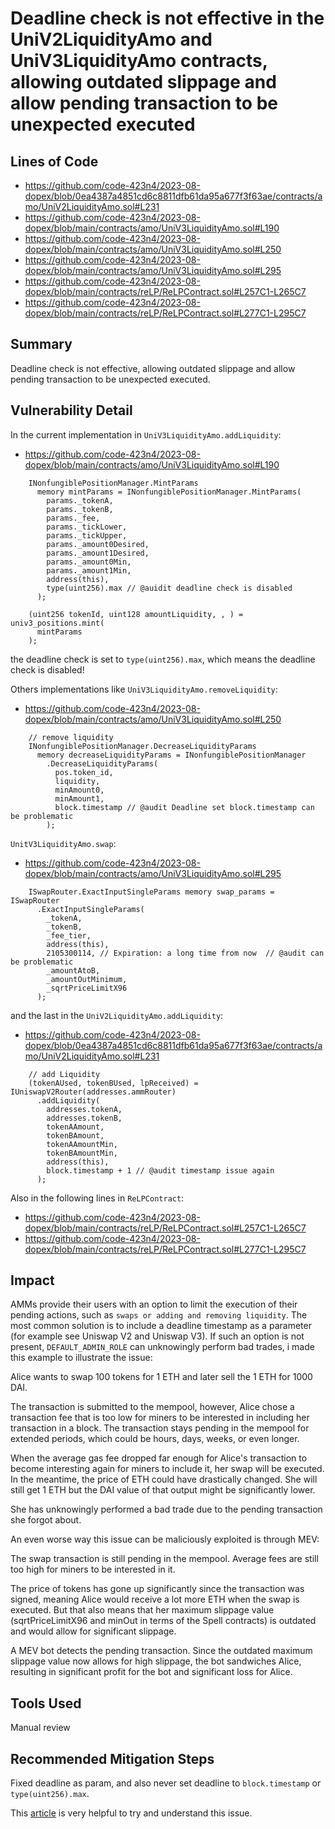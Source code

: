 # Deadline check is not effective in the UniV2LiquidityAmo and  UniV3LiquidityAmo contracts, allowing outdated slippage and allow pending transaction to be unexpected executed 

## Lines of Code
- https://github.com/code-423n4/2023-08-dopex/blob/0ea4387a4851cd6c8811dfb61da95a677f3f63ae/contracts/amo/UniV2LiquidityAmo.sol#L231
- https://github.com/code-423n4/2023-08-dopex/blob/main/contracts/amo/UniV3LiquidityAmo.sol#L190
- https://github.com/code-423n4/2023-08-dopex/blob/main/contracts/amo/UniV3LiquidityAmo.sol#L250
- https://github.com/code-423n4/2023-08-dopex/blob/main/contracts/amo/UniV3LiquidityAmo.sol#L295
- https://github.com/code-423n4/2023-08-dopex/blob/main/contracts/reLP/ReLPContract.sol#L257C1-L265C7
- https://github.com/code-423n4/2023-08-dopex/blob/main/contracts/reLP/ReLPContract.sol#L277C1-L295C7

## Summary
Deadline check is not effective, allowing outdated slippage and allow pending transaction to be unexpected executed.

## Vulnerability Detail
In the current implementation in `UniV3LiquidityAmo.addLiquidity`:
- https://github.com/code-423n4/2023-08-dopex/blob/main/contracts/amo/UniV3LiquidityAmo.sol#L190
```solidity
    INonfungiblePositionManager.MintParams
      memory mintParams = INonfungiblePositionManager.MintParams(
        params._tokenA,
        params._tokenB,
        params._fee,
        params._tickLower,
        params._tickUpper,
        params._amount0Desired,
        params._amount1Desired,
        params._amount0Min,
        params._amount1Min,
        address(this),
        type(uint256).max // @auidit deadline check is disabled
      );

    (uint256 tokenId, uint128 amountLiquidity, , ) = univ3_positions.mint(
      mintParams
    );
``` 
the deadline check is set to `type(uint256).max`, which means the deadline check is disabled!

Others implementations like `UniV3LiquidityAmo.removeLiquidity`:
- https://github.com/code-423n4/2023-08-dopex/blob/main/contracts/amo/UniV3LiquidityAmo.sol#L250
```solidity
    // remove liquidity
    INonfungiblePositionManager.DecreaseLiquidityParams
      memory decreaseLiquidityParams = INonfungiblePositionManager
        .DecreaseLiquidityParams(
          pos.token_id,
          liquidity,
          minAmount0,
          minAmount1,
          block.timestamp // @audit Deadline set block.timestamp can be problematic 
        );

```
`UnitV3LiquidityAmo.swap`:
- https://github.com/code-423n4/2023-08-dopex/blob/main/contracts/amo/UniV3LiquidityAmo.sol#L295
```solidity
    ISwapRouter.ExactInputSingleParams memory swap_params = ISwapRouter
      .ExactInputSingleParams(
        _tokenA,
        _tokenB,
        _fee_tier,
        address(this),
        2105300114, // Expiration: a long time from now  // @audit can be problematic
        _amountAtoB,
        _amountOutMinimum,
        _sqrtPriceLimitX96
      );
```
and the last in the `UniV2LiquidityAmo.addLiquidity`:
- https://github.com/code-423n4/2023-08-dopex/blob/0ea4387a4851cd6c8811dfb61da95a677f3f63ae/contracts/amo/UniV2LiquidityAmo.sol#L231
```solidity
    // add Liquidity
    (tokenAUsed, tokenBUsed, lpReceived) = IUniswapV2Router(addresses.ammRouter)
      .addLiquidity(
        addresses.tokenA,
        addresses.tokenB,
        tokenAAmount,
        tokenBAmount,
        tokenAAmountMin,
        tokenBAmountMin,
        address(this),
        block.timestamp + 1 // @audit timestamp issue again
      );
```
Also in the following lines in  `ReLPContract`:
- https://github.com/code-423n4/2023-08-dopex/blob/main/contracts/reLP/ReLPContract.sol#L257C1-L265C7
- https://github.com/code-423n4/2023-08-dopex/blob/main/contracts/reLP/ReLPContract.sol#L277C1-L295C7


## Impact
AMMs provide their users with an option to limit the execution of their pending actions, such as `swaps or adding and removing liquidity`. The most common solution is to include a deadline timestamp as a parameter (for example see Uniswap V2 and Uniswap V3). If such an option is not present, `DEFAULT_ADMIN_ROLE` can unknowingly perform bad trades, i made this example to illustrate the issue:

Alice wants to swap 100 tokens for 1 ETH and later sell the 1 ETH for 1000 DAI.

The transaction is submitted to the mempool, however, Alice chose a transaction fee that is too low for miners to be interested in including her transaction in a block. The transaction stays pending in the mempool for extended periods, which could be hours, days, weeks, or even longer.

When the average gas fee dropped far enough for Alice's transaction to become interesting again for miners to include it, her swap will be executed. In the meantime, the price of ETH could have drastically changed. She will still get 1 ETH but the DAI value of that output might be significantly lower.

She has unknowingly performed a bad trade due to the pending transaction she forgot about.

An even worse way this issue can be maliciously exploited is through MEV:

The swap transaction is still pending in the mempool. Average fees are still too high for miners to be interested in it.

The price of tokens has gone up significantly since the transaction was signed, meaning Alice would receive a lot more ETH when the swap is executed. But that also means that her maximum slippage value (sqrtPriceLimitX96 and minOut in terms of the Spell contracts) is outdated and would allow for significant slippage.

A MEV bot detects the pending transaction. Since the outdated maximum slippage value now allows for high slippage, the bot sandwiches Alice, resulting in significant profit for the bot and significant loss for Alice.

## Tools Used
Manual review 

## Recommended Mitigation Steps
Fixed deadline as param, and also never set deadline to `block.timestamp` or `type(uint256).max`.

This [article](https://blog.bytes032.xyz/p/why-you-should-stop-using-block-timestamp-as-deadline-in-swaps) is very helpful to try and understand this issue.  
